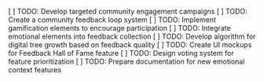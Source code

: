 [ ] TODO: Develop targeted community engagement campaigns
[ ] TODO: Create a community feedback loop system
[ ] TODO: Implement gamification elements to encourage participation
[ ] TODO: Integrate emotional elements into feedback collection
[ ] TODO: Develop algorithm for digital tree growth based on feedback quality
[ ] TODO: Create UI mockups for Feedback Hall of Fame feature
[ ] TODO: Design voting system for feature prioritization
[ ] TODO: Prepare documentation for new emotional context features